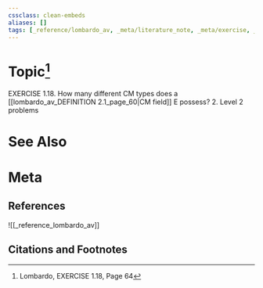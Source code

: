 ```yaml
---
cssclass: clean-embeds
aliases: []
tags: [_reference/lombardo_av, _meta/literature_note, _meta/exercise, _auto/links_added, _meta/TODO/change_title]
---
```

# Topic[^1]
EXERCISE 1.18. How many different CM types does a [[lombardo_av_DEFINITION 2.1_page_60|CM field]] E possess?
2. Level 2 problems

# See Also

# Meta
## References
![[_reference_lombardo_av]]

## Citations and Footnotes
[^1]: Lombardo, EXERCISE 1.18, Page 64

